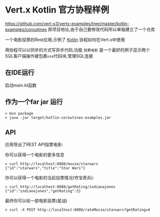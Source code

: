 # Vert.x Kotlin 官方协程样例

https://github.com/vert-x3/vertx-examples/tree/master/kotlin-examples/coroutines 原项目地址,由于自己要修改代码所以单独建立了一个仓库

一个电影投票的Rest应用,示例了 [Kotlin](https://kotlinlang.org/) 协程如何在Vert.x中使用

用协程可以以同步的方式写异步代码,功能 `投票电影` 是一个最好的例子显示两个SQL客户端操作被包裹`use`代码块,管理SQL连接

## 在IDE运行

启动main.kt函数

## 作为一个far jar 运行

```
> mvn package
> java -jar target/kotlin-coroutines-examples.jar
```


## API

应用导出了REST API投票电影:

你可以获得一个电影的更多信息

```
> curl http://localhost:8088/movie/starwars
{"id":"starwars","title":"Star Wars"}
```

你可以获得一个电影的当前投票情况(夺宝奇兵):

```
> curl http://localhost:8088/getRating/indianajones
{"id":"indianajones","getRating":5}
```

最终你可以给一部电影投票(星战)

```
> curl -X POST http://localhost:8088/rateMovie/starwars?getRating=4
```
